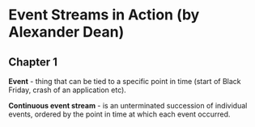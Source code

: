 # Event Streams in Action (by Alexander Dean)

## Chapter 1

**Event** - thing that can be tied to a specific point in time (start of Black Friday, crash of an application etc).

**Continuous event stream** - is an unterminated succession of individual events, ordered by the point in time at which each event occurred.
